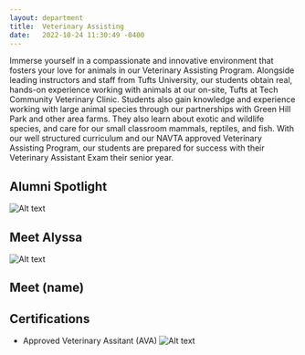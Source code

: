 ```yaml
---
layout: department
title:  Veterinary Assisting
date:   2022-10-24 11:30:49 -0400
---
```

Immerse yourself in a compassionate and innovative environment that fosters your love for animals in our Veterinary Assisting Program. Alongside leading instructors and staff from Tufts University, our students obtain real, hands-on experience working with animals at our on-site, Tufts at Tech Community Veterinary Clinic. Students also gain knowledge and experience working with large animal species through our partnerships with Green Hill Park and other area farms. They also learn about exotic and wildlife species, and care for our small classroom mammals, reptiles, and fish. With our well structured curriculum and our NAVTA approved Veterinary Assisting Program, our students are prepared for success with their Veterinary Assistant Exam their senior year. 

<div class="Alumni_section" markdown="1">

## Alumni Spotlight
<div class="Alumni" markdown="1">

![Alt text](cope.jpg)
## Meet Alyssa


</div>

<div class="Alumni" markdown="1">

![Alt text](cope.jpg)
## Meet (name)


</div>

</div>

## Certifications
- Approved Veterinary Assitant (AVA)
![Alt text](cope.jpg)